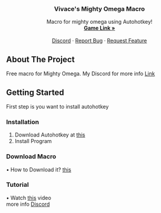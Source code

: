 <div id="top"></div>

<h3 align="center">Vivace's Mighty Omega Macro</h3>

  <p align="center">
    Macro for mighty omega using Autohotkey!
    <br />
    <a href="https://www.roblox.com/games/4878988249"><strong>Game Link »</strong></a>
    <br />
    <br />
    <a href="https://discord.gg/4rxfjtnMGt">Discord</a>
    ·
    <a href="https://discord.gg/4rxfjtnMGt">Report Bug</a>
    ·
    <a href="https://discord.gg/4rxfjtnMGt">Request Feature</a>
  </p>
</div>







<!-- ABOUT THE PROJECT -->
## About The Project
Free macro for Mighty Omega. My Discord for more info [Link](https://discord.gg/4rxfjtnMGt)





<!-- GETTING STARTED -->
## Getting Started

First step is you want to install autohotkey 



### Installation

1. Download Autohotkey at [this](https://www.autohotkey.com/)
2. Install Program

### Download Macro

• How to Download it? [this](https://youtu.be/Y02T8AiiJxw)

### Tutorial
   • Watch [this](https://www.youtube.com/watch?v=k5x4WTynWS0&ab_channel=caprisun) video <br>
    more info [Discord](https://discord.gg/4rxfjtnMGt)




<!-- <p align="right">(<a href="#top">back to top</a>)</p>

